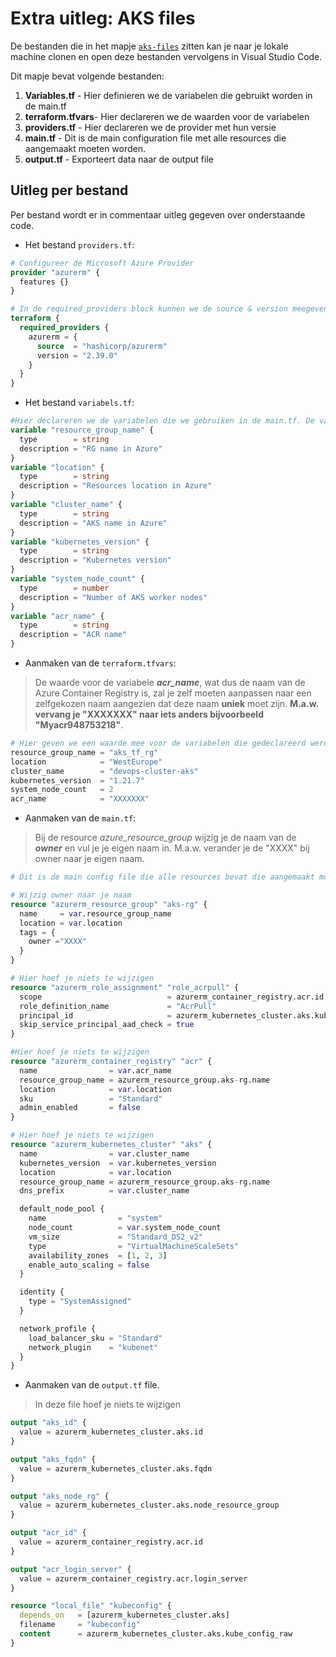 # Extra uitleg: AKS files

De bestanden die in het mapje [`aks-files`](https://github.com/WoutBeyens/CICDaas-store/tree/main/Files/aks-files) zitten kan je naar je lokale machine clonen en open deze bestanden vervolgens in Visual Studio Code.

Dit mapje bevat volgende bestanden:

1. **Variables.tf** - Hier definieren we de variabelen die gebruikt worden in de main.tf
2. **terraform.tfvars**- Hier declareren we de waarden voor de variabelen
3. **providers.tf** - Hier declareren we de provider met hun versie
4. **main.tf** - Dit is de main configuration file met alle resources die aangemaakt moeten worden.
5. **output.tf** - Exporteert data naar de output file

## Uitleg per bestand

Per bestand wordt er in commentaar uitleg gegeven over onderstaande code.

* Het bestand `providers.tf`:

```terraform
# Configureer de Microsoft Azure Provider
provider "azurerm" {
  features {}
}

# In de required_providers block kunnen we de source & version meegeven; let op dat je dezelfde version neemt. Nieuwere versions kunnen mogelijks problemen veroorzaken.
terraform {
  required_providers {
    azurerm = {
      source  = "hashicorp/azurerm"
      version = "2.39.0"
    }
  }
}
```

* Het bestand `variabels.tf`:

```terraform
#Hier declareren we de variabelen die we gebruiken in de main.tf. De variabelen spreken voor zich door de goede naamkeuze en de beschrijving.
variable "resource_group_name" {
  type        = string
  description = "RG name in Azure"
}
variable "location" {
  type        = string
  description = "Resources location in Azure"
}
variable "cluster_name" {
  type        = string
  description = "AKS name in Azure"
}
variable "kubernetes_version" {
  type        = string
  description = "Kubernetes version"
}
variable "system_node_count" {
  type        = number
  description = "Number of AKS worker nodes"
}
variable "acr_name" {
  type        = string
  description = "ACR name"
}
```

* Aanmaken van de `terraform.tfvars`:

> De waarde voor de variabele ***acr_name***, wat dus de naam van de Azure Container Registry is, zal je zelf moeten aanpassen naar een zelfgekozen naam aangezien dat deze naam **uniek** moet zijn. **M.a.w. vervang je "XXXXXXX" naar iets anders bijvoorbeeld "Myacr948753218"**.

```terraform
# Hier geven we een waarde mee voor de variabelen die gedeclareerd werden in variables.tf.  
resource_group_name = "aks_tf_rg"
location            = "WestEurope"
cluster_name        = "devops-cluster-aks"
kubernetes_version  = "1.21.7"
system_node_count   = 2
acr_name            = "XXXXXXX"
```

* Aanmaken van de `main.tf`:

> Bij de resource *azure_resource_group* wijzig je de naam van de ***owner*** en vul je je eigen naam in. M.a.w. verander je de "XXXX" bij owner naar je eigen naam. 

```terraform
# Dit is de main config file die alle resources bevat die aangemaakt moeten worden.

# Wijzig owner naar je naam
resource "azurerm_resource_group" "aks-rg" {
  name     = var.resource_group_name
  location = var.location
  tags = {
    owner ="XXXX"
  }
}

# Hier hoef je niets te wijzigen
resource "azurerm_role_assignment" "role_acrpull" {
  scope                            = azurerm_container_registry.acr.id
  role_definition_name             = "AcrPull"
  principal_id                     = azurerm_kubernetes_cluster.aks.kubelet_identity.0.object_id
  skip_service_principal_aad_check = true
}

#Hier hoef je niets te wijzigen
resource "azurerm_container_registry" "acr" {
  name                = var.acr_name
  resource_group_name = azurerm_resource_group.aks-rg.name
  location            = var.location
  sku                 = "Standard"
  admin_enabled       = false
}

# Hier hoef je niets te wijzigen
resource "azurerm_kubernetes_cluster" "aks" {
  name                = var.cluster_name
  kubernetes_version  = var.kubernetes_version
  location            = var.location
  resource_group_name = azurerm_resource_group.aks-rg.name
  dns_prefix          = var.cluster_name

  default_node_pool {
    name                = "system"
    node_count          = var.system_node_count
    vm_size             = "Standard_DS2_v2"
    type                = "VirtualMachineScaleSets"
    availability_zones  = [1, 2, 3]
    enable_auto_scaling = false
  }

  identity {
    type = "SystemAssigned"
  }

  network_profile {
    load_balancer_sku = "Standard"
    network_plugin    = "kubenet" 
  }
}
```

* Aanmaken van de `output.tf` file.

> In deze file hoef je niets te wijzigen

```terraform
output "aks_id" {
  value = azurerm_kubernetes_cluster.aks.id
}

output "aks_fqdn" {
  value = azurerm_kubernetes_cluster.aks.fqdn
}

output "aks_node_rg" {
  value = azurerm_kubernetes_cluster.aks.node_resource_group
}

output "acr_id" {
  value = azurerm_container_registry.acr.id
}

output "acr_login_server" {
  value = azurerm_container_registry.acr.login_server
}

resource "local_file" "kubeconfig" {
  depends_on   = [azurerm_kubernetes_cluster.aks]
  filename     = "kubeconfig"
  content      = azurerm_kubernetes_cluster.aks.kube_config_raw
}
```
